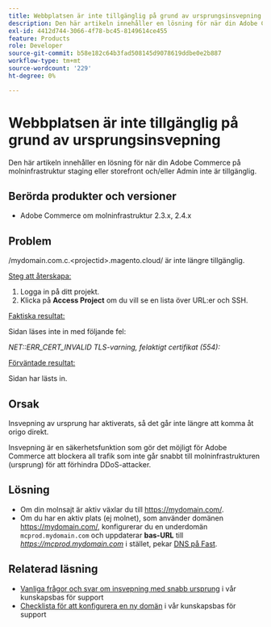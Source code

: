 ```yaml
---
title: Webbplatsen är inte tillgänglig på grund av ursprungsinsvepning
description: Den här artikeln innehåller en lösning för när din Adobe Commerce på molninfrastruktur staging eller storefront och/eller Admin inte är tillgänglig.
exl-id: 4412d744-3066-4f78-bc45-8149614ce455
feature: Products
role: Developer
source-git-commit: b58e182c64b3fad508145d9078619ddbe0e2b887
workflow-type: tm+mt
source-wordcount: '229'
ht-degree: 0%

---
```


# Webbplatsen är inte tillgänglig på grund av ursprungsinsvepning

Den här artikeln innehåller en lösning för när din Adobe Commerce på molninfrastruktur staging eller storefront och/eller Admin inte är tillgänglig.

## Berörda produkter och versioner

* Adobe Commerce om molninfrastruktur 2.3.x, 2.4.x

## Problem

/mydomain.com.c.&lt;projectid>.magento.cloud/ är inte längre tillgänglig.

<u>Steg att återskapa:</u>

1. Logga in på ditt projekt.
1. Klicka på **Access Project** om du vill se en lista över URL:er och SSH.

<u>Faktiska resultat:</u>

Sidan läses inte in med följande fel:

*NET::ERR\_CERT\_INVALID* *TLS-varning, felaktigt certifikat (554):*

<u>Förväntade resultat:</u>

Sidan har lästs in.

## Orsak

Insvepning av ursprung har aktiverats, så det går inte längre att komma åt origo direkt.

Insvepning är en säkerhetsfunktion som gör det möjligt för Adobe Commerce att blockera all trafik som inte går snabbt till molninfrastrukturen (ursprung) för att förhindra DDoS-attacker.

## Lösning

* Om din molnsajt är aktiv växlar du till https://mydomain.com/.
* Om du har en aktiv plats (ej molnet), som använder domänen https://mydomain.com/, konfigurerar du en underdomän `mcprod.mydomain.com` och uppdaterar **bas-URL** till *https://mcprod.mydomain.com* i stället, pekar [DNS på Fast](https://experienceleague.adobe.com/sv/docs/commerce-cloud-service/user-guide/cdn/setup-fastly/fastly-configuration#update-dns-configuration-with-development-settings).

## Relaterad läsning

* [Vanliga frågor och svar om insvepning med snabb ursprung](/help/faq/general/fastly-origin-cloaking-enablement-faq.md) i vår kunskapsbas för support
* [Checklista för att konfigurera en ny domän](https://experienceleague.adobe.com/sv/docs/commerce-knowledge-base/kb/how-to/checklist-for-setting-up-a-new-domain) i vår kunskapsbas för support
